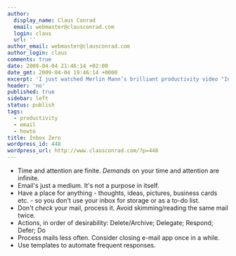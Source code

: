 ```yaml
---
author:
  display_name: Claus Conrad
  email: webmaster@clausconrad.com
  login: claus
  url: ''
author_email: webmaster@clausconrad.com
author_login: claus
comments: true
date: 2009-04-04 21:46:14 +02:00
date_gmt: 2009-04-04 19:46:14 +0000
excerpt: 'I just watched Merlin Mann’s brilliant productivity video "Inbox Zero" from 2007 for the second time, these are my unedited notes from the video:'
header: 'no'
published: true
sidebar: left
status: publish
tags:
  - productivity
  - email
  - howto
title: Inbox Zero
wordpress_id: 448
wordpress_url: http://www.clausconrad.com/?p=448
---
```

*   Time and attention are finite. _Demands_ on your time and attention are infinite.
*   Email's just a medium. It's not a purpose in itself.
*   Have a place for anything - thoughts, ideas, pictures, business cards etc. - so you don't use your inbox for storage or as a to-do list.
*   Don't _check_ your mail, process it. Avoid skimming/reading the same mail twice.
*   Actions, in order of desirability: Delete/Archive; Delegate; Respond; Defer; Do
*   Process mails less often. Consider closing e-mail app once in a while.
*   Use templates to automate frequent responses.
